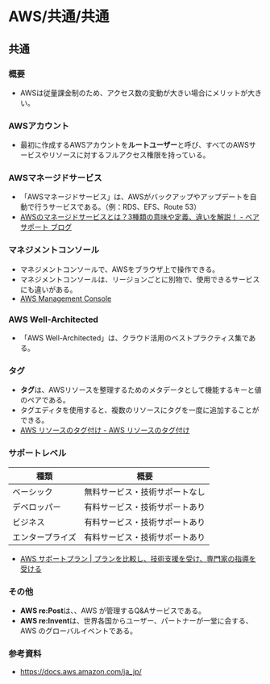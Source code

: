 # AWS/共通/共通

## 共通

### 概要

- AWSは従量課金制のため、アクセス数の変動が大きい場合にメリットが大きい。

### AWSアカウント

- 最初に作成するAWSアカウントを**ルートユーザー**と呼び、すべてのAWSサービスやリソースに対するフルアクセス権限を持っている。

### AWSマネージドサービス

- 「AWSマネージドサービス」は、AWSがバックアップやアップデートを自動で行うサービスである。（例：RDS、EFS、Route 53）
- [AWSのマネージドサービスとは？3種類の意味や定義、違いを解説！ - ベアサポート ブログ](https://baresupport.jp/blog/2023/10/11/254/)

### マネジメントコンソール

- マネジメントコンソールで、AWSをブラウザ上で操作できる。
- マネジメントコンソールは、リージョンごとに別物で、使用できるサービスにも違いがある。
- [AWS Management Console](https://ap-northeast-1.console.aws.amazon.com/console/home?region=ap-northeast-1)

### AWS Well-Architected

- 「AWS Well-Architected」は、クラウド活用のベストプラクティス集である。

### タグ

- **タグ**は、AWSリソースを整理するためのメタデータとして機能するキーと値のペアである。
- タグエディタを使用すると、複数のリソースにタグを一度に追加することができる。
- [AWS リソースのタグ付け - AWS リソースのタグ付け](https://docs.aws.amazon.com/ja_jp/tag-editor/latest/userguide/tagging.html)

### サポートレベル

| 種類             | 概要                           |
| ---------------- | ------------------------------ |
| ベーシック       | 無料サービス・技術サポートなし |
| デベロッパー     | 有料サービス・技術サポートあり |
| ビジネス         | 有料サービス・技術サポートあり |
| エンタープライズ | 有料サービス・技術サポートあり |

- [AWS サポートプラン | プランを比較し、技術支援を受け、専門家の指導を受ける](https://aws.amazon.com/jp/premiumsupport/plans/)

### その他

- **AWS re:Post**は、、AWS が管理するQ&Aサービスである。
- **AWS re:Invent**は、世界各国からユーザー、パートナーが一堂に会する、AWS のグローバルイベントである。

### 参考資料

- <https://docs.aws.amazon.com/ja_jp/>
